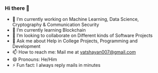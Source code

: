 ### Hi there 👋


- 🔭 I’m currently working on Machine Learning, Data Science, Cryptography & Communication Security
- 🌱 I’m currently learning Blockchain
- 👯 I’m looking to collaborate on Different kinds of Software Projects
- 💬 Ask me about Help in College Projects, Programming and Development
- 📫 How to reach me: Mail me at vatshayan007@gmail.com
- 😄 Pronouns: He/Him
- ⚡ Fun fact: I always reply mails in minutes
